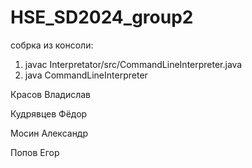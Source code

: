 # HSE_SD2024_group2
собрка из консоли:

1) javac Interpretator/src/CommandLineInterpreter.java
2) java CommandLineInterpreter


Красов Владислав

Кудрявцев Фёдор

Мосин Александр

Попов Егор
